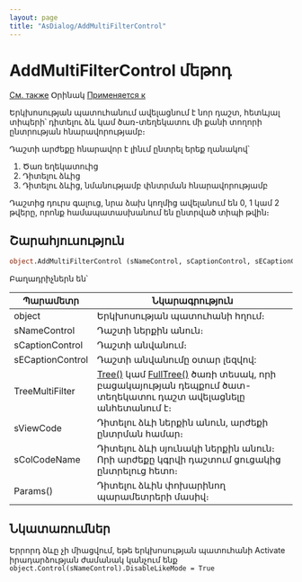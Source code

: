```yaml
---
layout: page
title: "AsDialog/AddMultiFilterControl"
---
```


# AddMultiFilterControl մեթոդ

[См. также](AddMultiFilterControlAtRight.md) Օրինակ [Применяется к](../AsDialog.md)

Երկխոսության պատուհանում ավելացնում է նոր դաշտ, հետևյալ տիպերի՝ դիտելու ձև կամ ծառ-տեղեկատու մի քանի տողորի ընտրության հնարավորությամբ։

Դաշտի արժեքը հնարավոր է լինւմ ընտրել երեք ղանակով՝
1. Ծառ եղեկատուից
2. Դիտելու ձևից
3. Դիտելու ձևից, նմանությամբ փնտրման հնարավորությամբ

<!--
0. [реквизит типа произвольный вспомогательный список выбора](../AsModalBrowser.html), с возможностью [отбора нескольких строк](../AsModalBrowser/MultiSelect.html)

1. реквизит <a>типа дерева-справочника</a>, с возможностью [отбора нескольких строк](../AsModalBrowser/MultiSelect.html)

2. реквизит типа сопоставимости с введенным значением, без возможности [отбора нескольких строк](../AsModalBrowser/MultiSelect.html).
-->

Դաշտից դուրս գալուց, նրա ձախ կողմից ավելանում են 0, 1 կամ 2 թվերը, որոնք համապատասխանում են ընտրված տիպի թվին։ 
   
## Շարահյուսություն

``` vb
object.AddMultiFilterControl (sNameControl, sCaptionControl, sЕCaptionControl, sTreeMultiFilter, sViewCode, sColCodeName, Params() )
```

Բաղադրիչներն են՝ 


| Պարամետր | Նկարագրություն |
|--|--|
| object | Երկխոսության պատուհանի հղում։  |
| sNameControl |Դաշտի ներքին անուն։ |
| sCaptionControl | Դաշտի անվանում։|
| sЕCaptionControl | Դաշտի անվանումը օտար լեզվով: |
| TreeMultiFilter  |  [Tree()](../../Types/Tree.html) կամ [FullTree()](../../Types/FULLTREE.html) ծառի տեսակ, որի բացակայության դեպքում ծատ-տեղեկատու դաշտ ավելացնելը անհետանում է։ |
| sViewCode | Դիտելու ձևի ներքին անուն, արժեքի ընտրման համար։ |
| sColCodeName | Դիտելու ձևի սյունակի ներքին անուն։ Որի արժեքը կգրվի դաշտում ցուցակից ընտրելուց հետո։ |
| Params() | Դիտելու ձևին փոխարինող պարամետրերի մասիվ։ |

## Նկատառումներ

Երրորդ ձևը չի միացվում, եթե երկխոսության պատուհանի Activate իրադարձության ժամանակ կանչում ենք  `object.Control(sNameControl).DisableLikeMode = True`

  